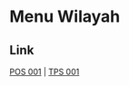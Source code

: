 # Menu Wilayah

## Link

[POS 001](https://github.com/gigit-pemilu/pemilu-2024-99-luar-negeri/tree/main/pileg-dpr/hitung-suara/sub/99-luar-negeri/sub/21-bratislava-slowakia/sub/01-bratislava-slowakia/sub/0001-bratislava-slowakia/sub/001-pos-001)
 | 
[TPS 001](https://github.com/gigit-pemilu/pemilu-2024-99-luar-negeri/tree/main/pileg-dpr/hitung-suara/sub/99-luar-negeri/sub/21-bratislava-slowakia/sub/01-bratislava-slowakia/sub/0001-bratislava-slowakia/sub/002-tps-001)

